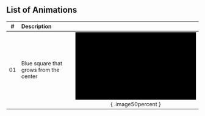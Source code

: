 ## List of Animations

| # | Description |  |  |
|:---:|:---|:---|:---:|
| 01 | Blue square that grows from the center |  | ![01](https://github.com/cintia-shinoda/math/blob/main/01-Math-Animations/media/videos/01-sq-grow/1080p60/SquareGrowing_ManimCE_v0.18.1.gif){ .image50percent } |